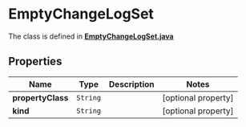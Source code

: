 

# EmptyChangeLogSet

The class is defined in **[EmptyChangeLogSet.java](../../src/main/java/org/openapitools/model/EmptyChangeLogSet.java)**

## Properties

Name | Type | Description | Notes
------------ | ------------- | ------------- | -------------
**propertyClass** | `String` |  |  [optional property]
**kind** | `String` |  |  [optional property]




